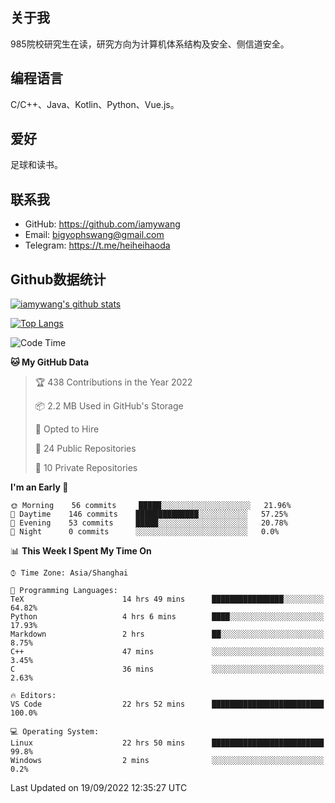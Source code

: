 ## 关于我

985院校研究生在读，研究方向为计算机体系结构及安全、侧信道安全。

## 编程语言

C/C++、Java、Kotlin、Python、Vue.js。

## 爱好

足球和读书。

## 联系我

- GitHub: https://github.com/iamywang
- Email: bigyophswang@gmail.com
- Telegram: https://t.me/heiheihaoda

## Github数据统计

[![iamywang's github stats](https://github-readme-stats.vercel.app/api?username=iamywang&count_private=true&show_icons=true)]()

[![Top Langs](https://github-readme-stats.vercel.app/api/top-langs/?username=iamywang&layout=compact)]()

<!--START_SECTION:waka-->
![Code Time](http://img.shields.io/badge/Code%20Time-565%20hrs%2039%20mins-blue)

**🐱 My GitHub Data** 

> 🏆 438 Contributions in the Year 2022
 > 
> 📦 2.2 MB Used in GitHub's Storage 
 > 
> 💼 Opted to Hire
 > 
> 📜 24 Public Repositories 
 > 
> 🔑 10 Private Repositories  
 > 
**I'm an Early 🐤** 

```text
🌞 Morning    56 commits     █████░░░░░░░░░░░░░░░░░░░░   21.96% 
🌆 Daytime    146 commits    ██████████████░░░░░░░░░░░   57.25% 
🌃 Evening    53 commits     █████░░░░░░░░░░░░░░░░░░░░   20.78% 
🌙 Night      0 commits      ░░░░░░░░░░░░░░░░░░░░░░░░░   0.0%

```


📊 **This Week I Spent My Time On** 

```text
⌚︎ Time Zone: Asia/Shanghai

💬 Programming Languages: 
TeX                      14 hrs 49 mins      ████████████████░░░░░░░░░   64.82% 
Python                   4 hrs 6 mins        ████░░░░░░░░░░░░░░░░░░░░░   17.93% 
Markdown                 2 hrs               ██░░░░░░░░░░░░░░░░░░░░░░░   8.75% 
C++                      47 mins             ░░░░░░░░░░░░░░░░░░░░░░░░░   3.45% 
C                        36 mins             ░░░░░░░░░░░░░░░░░░░░░░░░░   2.63%

🔥 Editors: 
VS Code                  22 hrs 52 mins      █████████████████████████   100.0%

💻 Operating System: 
Linux                    22 hrs 50 mins      █████████████████████████   99.8% 
Windows                  2 mins              ░░░░░░░░░░░░░░░░░░░░░░░░░   0.2%

```


 Last Updated on 19/09/2022 12:35:27 UTC
<!--END_SECTION:waka-->
